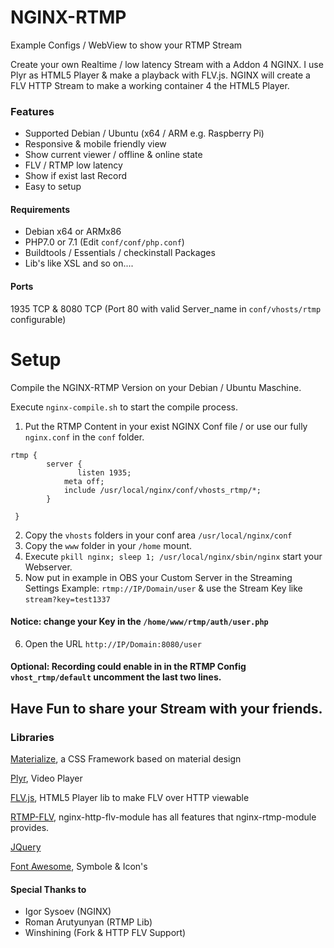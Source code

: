# NGINX-RTMP
Example Configs / WebView to show your RTMP Stream

Create your own Realtime / low latency Stream with a Addon 4 NGINX. I use Plyr as HTML5 Player & make a playback with FLV.js. NGINX will create a FLV HTTP Stream to make a working container 4 the HTML5 Player.

### Features
- Supported Debian / Ubuntu (x64 / ARM e.g. Raspberry Pi)
- Responsive & mobile friendly view
- Show current viewer / offline & online state
- FLV / RTMP low latency
- Show if exist last Record
- Easy to setup

#### Requirements
- Debian x64 or ARMx86
- PHP7.0 or 7.1 (Edit ```conf/conf/php.conf```)
- Buildtools / Essentials / checkinstall Packages 
- Lib's like XSL and so on....

#### Ports
1935 TCP & 8080 TCP (Port 80 with valid Server_name in ```conf/vhosts/rtmp``` configurable)

# Setup
Compile the NGINX-RTMP Version on your Debian / Ubuntu Maschine.

Execute ```nginx-compile.sh``` to start the compile process.

1. Put the RTMP Content in your exist NGINX Conf file / or use our fully ```nginx.conf``` in the ```conf``` folder.

```
rtmp {
        server {
               listen 1935;
	    	meta off;
	        include /usr/local/nginx/conf/vhosts_rtmp/*;
		}

 }
```
2. Copy the ```vhosts``` folders in your conf area ```/usr/local/nginx/conf```
3. Copy the ```www``` folder in your ```/home``` mount.
4. Execute ```pkill nginx; sleep 1; /usr/local/nginx/sbin/nginx``` start your Webserver.
5. Now put in example in OBS your Custom Server in the Streaming Settings Example: ```rtmp://IP/Domain/user``` & use the Stream Key like ```stream?key=test1337```

#### Notice: change your Key in the ```/home/www/rtmp/auth/user.php``` 

6. Open the URL ```http://IP/Domain:8080/user```

#### Optional: Recording could enable in in the RTMP Config ```vhost_rtmp/default``` uncomment the last two lines.

## Have Fun to share your Stream with your friends.


### Libraries
[Materialize](http://materializecss.com/), a CSS Framework based on material design

[Plyr](https://plyr.io), Video Player

[FLV.js](https://github.com/Bilibili/flv.js), HTML5 Player lib to make FLV over HTTP viewable

[RTMP-FLV](https://github.com/winshining/nginx-http-flv-module), nginx-http-flv-module has all features that nginx-rtmp-module provides.

[JQuery](https://jquery.com/)

[Font Awesome](http://fontawesome.io), Symbole & Icon's

#### Special Thanks to
- Igor Sysoev (NGINX)
- Roman Arutyunyan (RTMP Lib)
- Winshining (Fork & HTTP FLV Support)
